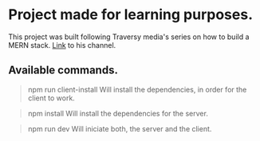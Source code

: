 # Project made for learning purposes.
This project was built following Traversy media's series on how to build a MERN stack. [Link](https://youtube.com/user/TechGuyWeb) to his channel.

## Available commands.

> npm run client-install 
Will install the dependencies, in order for the client to work.

> npm install
Will install the dependencies for the server.

> npm run dev
Will iniciate both, the server and the client.